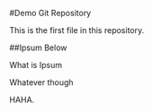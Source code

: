 #Demo Git Repository

This is the first file in this repository.


##Ipsum Below

What is Ipsum

Whatever though

HAHA.